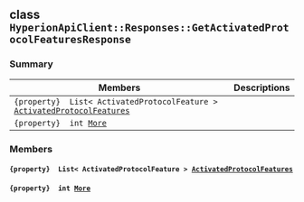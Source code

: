 ## class `HyperionApiClient::Responses::GetActivatedProtocolFeaturesResponse` 

### Summary

 Members                        | Descriptions                                
--------------------------------|---------------------------------------------
`{property}  List< ActivatedProtocolFeature > `[`ActivatedProtocolFeatures`](#class_hyperion_api_client_1_1_responses_1_1_get_activated_protocol_features_response_1a339663d699cf9ec86710aa6c2373d48c) | 
`{property}  int `[`More`](#class_hyperion_api_client_1_1_responses_1_1_get_activated_protocol_features_response_1a639e40bbc9cd0cca95eed7fdf30cf810) | 

### Members

#### `{property}  List< ActivatedProtocolFeature > `[`ActivatedProtocolFeatures`](#class_hyperion_api_client_1_1_responses_1_1_get_activated_protocol_features_response_1a339663d699cf9ec86710aa6c2373d48c) 

#### `{property}  int `[`More`](#class_hyperion_api_client_1_1_responses_1_1_get_activated_protocol_features_response_1a639e40bbc9cd0cca95eed7fdf30cf810) 

